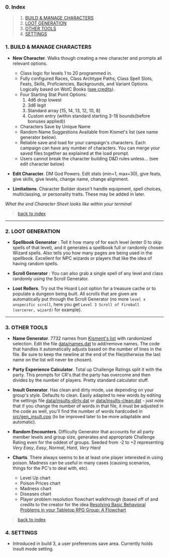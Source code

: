 ### 0. Index

> 1. [BUILD & MANAGE CHARACTERS](#1-build-&-manage-characters)
> 2. [LOOT GENERATION](#2-loot-generation)
> 3. [OTHER TOOLS](#3-other-tools)
> 4. [SETTINGS](#4-settings)

### 1. BUILD & MANAGE CHARACTERS

* **New Character**. Walks though creating a new character and prompts all relevant options.

    * Class logic for levels 1 to 20 programmed in.
    * Fully configured Races, Class Archtype Paths, Class Spell Slots, Feats, Skills, Proficiencies, Backgrounds, and Variant Options. Logically based on WotC Books ([see credits](#10-credits)).
    * Four Starting Stat Point Options:
        1. 4d6 drop lowest
        2. 3d6 legit
        3. Standard array [15, 14, 13, 12, 10, 8]
        4. Custom entry (within standard starting 3-18 bounds(before bonuses applied))
    * Characters Save by Unique Name
    * Random Name Suggestions Available from Kismet's list (see name generator below).
    * Reliable save and load for your campaign's characters. Each campaign can have any number of characters. You can merge your saved files together as explained at the load prompt.
    * Users cannot break the character building D&D rules unless... (see edit character below)

* **Edit Character**. DM God Powers. Edit stats (min=1, max=30), give feats, give skills, give levels, change name, change alignment.  

* **Limitations**. Character Builder doesn't handle equipment, spell choices, multiclassing, or personality traits. These may be added in later.

_What the end Character Sheet looks like within your terminal_

> [back to index](#0-index)

---

### 2. LOOT GENERATION

* **Spellbook Generator** : Tell it how many of for each level (enter 0 to skip spells of that level), and it generates a spellbook full or randomly chosen Wizard spells. Also tells you how many pages are being used in the spellbook. Excellent for NPC wizards or players that like the idea of having random spells.

* **Scroll Generator** : You can also grab a single spell of any level and class randomly using the Scroll Generator.

* **Loot Rollers**. Try out the Hoard Loot option for a treasure cache or to populate a dungeon being built. All scrolls that are given are automatically put through the Scroll Generator (no more `level x unspecific scroll`, here you get `Level 3 Scroll of Fireball (sorcerer, wizard)` for example).

---

### 3. OTHER TOOLS

* **Name Generator**. 7732 names from [Kisment's list](http://www.dnd.kismetrose.com/pdfs/KismetsFantasyNames.pdf) with randomized selection. Edit the file [data/names.dat](data/names.dat) to add/remove names. The code that handles it automatically adjusts based on the number of lines in the file. Be sure to keep the newline at the end of the file(otherwise the last name on the list will never be chosen).

* **Party Experience Calculator**. Total up Challenge Ratings split it with the party. This prompts for CR's that the party has overcome and then divides by the number of players. Pretty standard calculator stuff.

* **Insult Generator**. Has clean and dirty mode, use depending on your group's style. Defaults to clean. Easily adapted to new words by editing the settings file [data/insults-dirty.dat](data/insults-dirty.dat) or [data/insults-clean.dat](data/insults-clean.dat) - just note that if you change the number of words in that file, it must be adjusted in the code as well, you'll find the number of words hardcoded in [src/gen_insult.cpp](src/gen_insult.cpp) (to be improved later to be more adaptable and automatic).

* **Random Encounters**. Difficulty Generator that accounts for all party member levels and group size, generates and appropriate Challenge Rating even for the oddest of groups. Seeded from -2 to +2 representing _Very Easy_, _Easy_, _Normal_, _Hard_, _Very Hard_

* **Charts**. There always seems to be at least one player interested in using poison. Madness can be useful in many cases (causing scenarios, things for the PC's to deal with, etc).

    * Level Up chart
    * Poison Prices chart
    * Madness chart
    * Diseases chart
    * Player problem resolution flowchart walkthrough (based off of and credits to the creator for the idea [Resolving Basic Behavioral Problems in your Tabletop RPG Group: A Flowchart](https://www.reddit.com/r/rpg/comments/3avp57/resolving_basic_behavioral_problems_in_your/)

> [back to index](#0-index)

### 4. SETTINGS

* Introduced in build 3, a user preferences save area. Currently holds insult mode setting.
